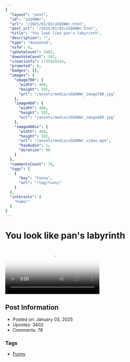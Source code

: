 ```yaml
---
{
  "layout": "post",
  "id": "a5QXWWr",
  "url": "/2025/01/03/a5QXWWr.html",
  "post_url": "/2025/01/03/a5QXWWr.html",
  "title": "You look like pan's labyrinth",
  "description": "",
  "type": "Animated",
  "nsfw": 0,
  "upVoteCount": 3402,
  "downVoteCount": 247,
  "creationTs": 1735920124,
  "promoted": 0,
  "badges": [],
  "images": {
    "image700": {
      "width": 460,
      "height": 592,
      "url": "/assets/media/a5QXWWr_image700.jpg"
    },
    "image460": {
      "width": 460,
      "height": 592,
      "url": "/assets/media/a5QXWWr_image460.jpg"
    },
    "image460sv": {
      "width": 460,
      "height": 592,
      "url": "/assets/media/a5QXWWr_video.mp4",
      "hasAudio": 1,
      "duration": 90
    }
  },
  "commentsCount": 78,
  "tags": [
    {
      "key": "Funny",
      "url": "/tag/funny"
    }
  ],
  "interests": [
    "humor"
  ]
}
---
```


# You look like pan's labyrinth

<video controls playsinline loop poster="/assets/media/a5QXWWr_image460.jpg">
  <source src="/assets/media/a5QXWWr_video.mp4" type="video/mp4">
  Your browser does not support the video tag.
</video>

## Post Information

- Posted on: January 03, 2025
- Upvotes: 3402
- Comments: 78

### Tags

- [Funny](/tag/Funny)
